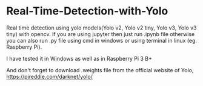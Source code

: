 # Real-Time-Detection-with-Yolo
Real time detection using yolo models(Yolo v2, Yolo v2 tiny, Yolo v3, Yolo v3 tiny) with opencv. 
If you are using jupyter then just run .ipynb file otherwise you can also run .py file using cmd in windows or using terminal in linux (eg. Raspberry Pi).

I have tested it in Windows as well as in Raspberry Pi 3 B+

And don't forget to download .weights file from the official website of Yolo, https://pjreddie.com/darknet/yolo/

